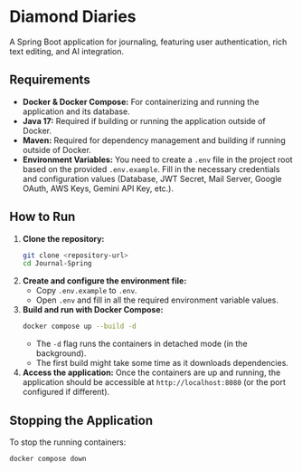 # Diamond Diaries

A Spring Boot application for journaling, featuring user authentication, rich text editing, and AI integration.

## Requirements

- **Docker & Docker Compose:** For containerizing and running the application and its database.
- **Java 17:** Required if building or running the application outside of Docker.
- **Maven:** Required for dependency management and building if running outside of Docker.
- **Environment Variables:** You need to create a `.env` file in the project root based on the provided `.env.example`. Fill in the necessary credentials and configuration values (Database, JWT Secret, Mail Server, Google OAuth, AWS Keys, Gemini API Key, etc.).

## How to Run

1.  **Clone the repository:**
    ```bash
    git clone <repository-url>
    cd Journal-Spring
    ```
2.  **Create and configure the environment file:**
    - Copy `.env.example` to `.env`.
    - Open `.env` and fill in all the required environment variable values.
3.  **Build and run with Docker Compose:**
    ```bash
    docker compose up --build -d
    ```
    - The `-d` flag runs the containers in detached mode (in the background).
    - The first build might take some time as it downloads dependencies.
4.  **Access the application:**
    Once the containers are up and running, the application should be accessible at `http://localhost:8080` (or the port configured if different).

## Stopping the Application

To stop the running containers:

```bash
docker compose down
```
